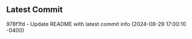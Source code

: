 
## Latest Commit
978f1fd - Update README with latest commit info (2024-08-29 17:00:10 -0400) <Yunxi-Zhou>

